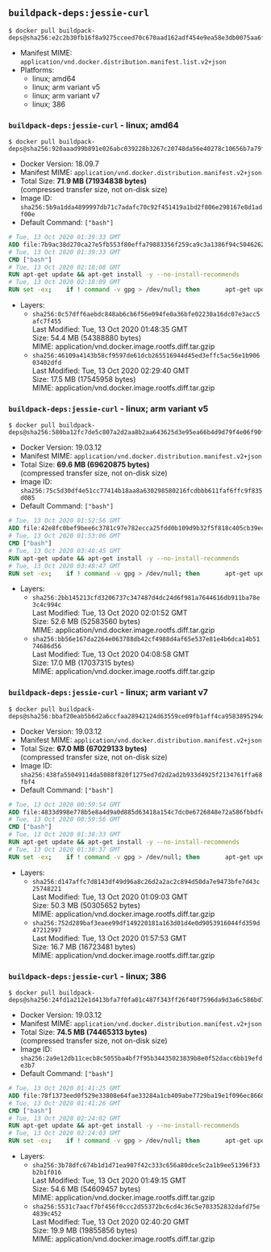 ## `buildpack-deps:jessie-curl`

```console
$ docker pull buildpack-deps@sha256:e2c2b30fb16f8a9275cceed70c670aad162adf454e9ea58e3db0075aa6fbfb2f
```

-	Manifest MIME: `application/vnd.docker.distribution.manifest.list.v2+json`
-	Platforms:
	-	linux; amd64
	-	linux; arm variant v5
	-	linux; arm variant v7
	-	linux; 386

### `buildpack-deps:jessie-curl` - linux; amd64

```console
$ docker pull buildpack-deps@sha256:920aaad99b891e026abc039228b3267c20748da56e40278c10656b7a79f121f7
```

-	Docker Version: 18.09.7
-	Manifest MIME: `application/vnd.docker.distribution.manifest.v2+json`
-	Total Size: **71.9 MB (71934838 bytes)**  
	(compressed transfer size, not on-disk size)
-	Image ID: `sha256:5b9a1dda4899997db71c7adafc70c92f451419a1bd2f806e298167e8d1adf00e`
-	Default Command: `["bash"]`

```dockerfile
# Tue, 13 Oct 2020 01:39:33 GMT
ADD file:7b9ac38d270ca27e5fb553f80effa79883356f259ca9c3a1386f94c504626233 in / 
# Tue, 13 Oct 2020 01:39:33 GMT
CMD ["bash"]
# Tue, 13 Oct 2020 02:18:08 GMT
RUN apt-get update && apt-get install -y --no-install-recommends 		ca-certificates 		curl 		netbase 		wget 	&& rm -rf /var/lib/apt/lists/*
# Tue, 13 Oct 2020 02:18:09 GMT
RUN set -ex; 	if ! command -v gpg > /dev/null; then 		apt-get update; 		apt-get install -y --no-install-recommends 			gnupg 			dirmngr 		; 		rm -rf /var/lib/apt/lists/*; 	fi
```

-	Layers:
	-	`sha256:0c57dff6aebdc848ab6cb6f56e094fe0a36bfe02230a16dc07e3acc5afc7f455`  
		Last Modified: Tue, 13 Oct 2020 01:48:35 GMT  
		Size: 54.4 MB (54388880 bytes)  
		MIME: application/vnd.docker.image.rootfs.diff.tar.gzip
	-	`sha256:46109a4143b58cf9597de61dcb265516944d45ed3effc5ac56e1b90603402dfd`  
		Last Modified: Tue, 13 Oct 2020 02:29:40 GMT  
		Size: 17.5 MB (17545958 bytes)  
		MIME: application/vnd.docker.image.rootfs.diff.tar.gzip

### `buildpack-deps:jessie-curl` - linux; arm variant v5

```console
$ docker pull buildpack-deps@sha256:580ba12fc7de5c807a2d2aa8b2aa643625d3e95ea66b4d9d79f4e06f90f2ce35
```

-	Docker Version: 19.03.12
-	Manifest MIME: `application/vnd.docker.distribution.manifest.v2+json`
-	Total Size: **69.6 MB (69620875 bytes)**  
	(compressed transfer size, not on-disk size)
-	Image ID: `sha256:75c5d30df4e51cc77414b18aa8a630298580216fcdbbb611faf6ffc9f835d085`
-	Default Command: `["bash"]`

```dockerfile
# Tue, 13 Oct 2020 01:52:56 GMT
ADD file:42e8fc0bef9bee6c3781c97e782ecca25fdd0b109d9b32f5f818c405cb39ecb2 in / 
# Tue, 13 Oct 2020 01:53:06 GMT
CMD ["bash"]
# Tue, 13 Oct 2020 03:48:45 GMT
RUN apt-get update && apt-get install -y --no-install-recommends 		ca-certificates 		curl 		netbase 		wget 	&& rm -rf /var/lib/apt/lists/*
# Tue, 13 Oct 2020 03:48:47 GMT
RUN set -ex; 	if ! command -v gpg > /dev/null; then 		apt-get update; 		apt-get install -y --no-install-recommends 			gnupg 			dirmngr 		; 		rm -rf /var/lib/apt/lists/*; 	fi
```

-	Layers:
	-	`sha256:2bb145213cfd3206737c347487d4dc24d6f981a7644616db911ba78e3c4c994c`  
		Last Modified: Tue, 13 Oct 2020 02:01:52 GMT  
		Size: 52.6 MB (52583560 bytes)  
		MIME: application/vnd.docker.image.rootfs.diff.tar.gzip
	-	`sha256:bb56e167da2264e063788db42cf4988d4af65e537e81e4b6dca14b5174686d56`  
		Last Modified: Tue, 13 Oct 2020 04:08:58 GMT  
		Size: 17.0 MB (17037315 bytes)  
		MIME: application/vnd.docker.image.rootfs.diff.tar.gzip

### `buildpack-deps:jessie-curl` - linux; arm variant v7

```console
$ docker pull buildpack-deps@sha256:bbaf20eab5b6d2a6ccfaa28942124d63559ce09fb1aff4ca9583895294d199b2
```

-	Docker Version: 19.03.12
-	Manifest MIME: `application/vnd.docker.distribution.manifest.v2+json`
-	Total Size: **67.0 MB (67029133 bytes)**  
	(compressed transfer size, not on-disk size)
-	Image ID: `sha256:438fa55049114da5088f820f1275ed7d2d2ad2b933d4925f2134761ffa68fbf4`
-	Default Command: `["bash"]`

```dockerfile
# Tue, 13 Oct 2020 00:59:54 GMT
ADD file:4833d998e778b5e8a4d9a0d885d63418a154c7dc0e6726848e72a586fbbdfe35 in / 
# Tue, 13 Oct 2020 00:59:56 GMT
CMD ["bash"]
# Tue, 13 Oct 2020 01:38:33 GMT
RUN apt-get update && apt-get install -y --no-install-recommends 		ca-certificates 		curl 		netbase 		wget 	&& rm -rf /var/lib/apt/lists/*
# Tue, 13 Oct 2020 01:38:37 GMT
RUN set -ex; 	if ! command -v gpg > /dev/null; then 		apt-get update; 		apt-get install -y --no-install-recommends 			gnupg 			dirmngr 		; 		rm -rf /var/lib/apt/lists/*; 	fi
```

-	Layers:
	-	`sha256:d147affc7d8143df49d96a8c26d2a2ac2c894d50da7e9473bfe7d43c25748221`  
		Last Modified: Tue, 13 Oct 2020 01:09:03 GMT  
		Size: 50.3 MB (50305652 bytes)  
		MIME: application/vnd.docker.image.rootfs.diff.tar.gzip
	-	`sha256:752d289baf3eaee99df149220181a163d01d4e0d9053916044fd359d47212997`  
		Last Modified: Tue, 13 Oct 2020 01:57:53 GMT  
		Size: 16.7 MB (16723481 bytes)  
		MIME: application/vnd.docker.image.rootfs.diff.tar.gzip

### `buildpack-deps:jessie-curl` - linux; 386

```console
$ docker pull buildpack-deps@sha256:24fd1a212e1d413bfa7f0fa01c487f343ff26f40f7596da9d3a6c586bd79707d
```

-	Docker Version: 19.03.12
-	Manifest MIME: `application/vnd.docker.distribution.manifest.v2+json`
-	Total Size: **74.5 MB (74465313 bytes)**  
	(compressed transfer size, not on-disk size)
-	Image ID: `sha256:2a9e12db11cecb8c5055ba4bf7f95b34435023839b8e0f52dacc6bb19efde3b7`
-	Default Command: `["bash"]`

```dockerfile
# Tue, 13 Oct 2020 01:41:25 GMT
ADD file:78f1373eed0f529e33808e64fae33284a1cb409abe7729ba19e1f096ec86681d in / 
# Tue, 13 Oct 2020 01:41:26 GMT
CMD ["bash"]
# Tue, 13 Oct 2020 02:24:02 GMT
RUN apt-get update && apt-get install -y --no-install-recommends 		ca-certificates 		curl 		netbase 		wget 	&& rm -rf /var/lib/apt/lists/*
# Tue, 13 Oct 2020 02:24:03 GMT
RUN set -ex; 	if ! command -v gpg > /dev/null; then 		apt-get update; 		apt-get install -y --no-install-recommends 			gnupg 			dirmngr 		; 		rm -rf /var/lib/apt/lists/*; 	fi
```

-	Layers:
	-	`sha256:3b78dfc674b1d1d71ea907f42c333c656a80dce5c2a1b9ee51396f33b2b1f016`  
		Last Modified: Tue, 13 Oct 2020 01:49:15 GMT  
		Size: 54.6 MB (54609457 bytes)  
		MIME: application/vnd.docker.image.rootfs.diff.tar.gzip
	-	`sha256:5531c7aacf7bf456f0ccc2d55372bc6cd4c36c5e703352832dafd75e4839c452`  
		Last Modified: Tue, 13 Oct 2020 02:40:20 GMT  
		Size: 19.9 MB (19855856 bytes)  
		MIME: application/vnd.docker.image.rootfs.diff.tar.gzip
